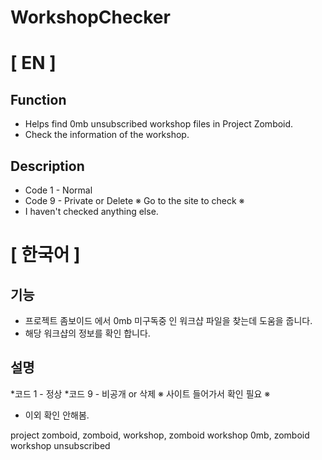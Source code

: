 # WorkshopChecker



# [ EN ]
## Function

* Helps find 0mb unsubscribed workshop files in Project Zomboid.
* Check the information of the workshop.
  
## Description
* Code 1 - Normal
* Code 9 - Private or Delete ※ Go to the site to check ※
 * I haven't checked anything else.

# [ 한국어 ]

## 기능
* 프로젝트 좀보이드 에서 0mb 미구독중 인 워크샵 파일을 찾는데 도움을 줍니다.
* 해당 워크샵의 정보를 확인 합니다.

## 설명
*코드 1 - 정상
*코드 9 - 비공개 or 삭제 ※ 사이트 들어가서 확인 필요 ※
 * 이외 확인 안해봄.

project zomboid, zomboid, workshop, zomboid workshop 0mb, zomboid workshop unsubscribed
